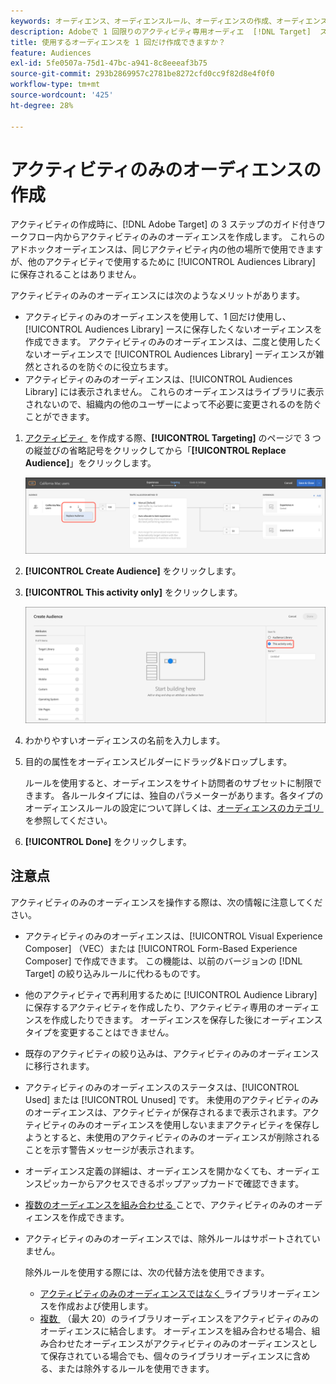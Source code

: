 ```yaml
---
keywords: オーディエンス、オーディエンスルール、オーディエンスの作成、オーディエンスの作成、アクティビティのみ、activity- only、アドホック
description: Adobeで 1 回限りのアクティビティ専用オーディエ  [!DNL Target]  スを作成する方法を説明します。
title: 使用するオーディエンスを 1 回だけ作成できますか？
feature: Audiences
exl-id: 5fe0507a-75d1-47bc-a941-8c8eeeaf3b75
source-git-commit: 293b2869957c2781be8272cfd0cc9f82d8e4f0f0
workflow-type: tm+mt
source-wordcount: '425'
ht-degree: 28%

---
```


# アクティビティのみのオーディエンスの作成

アクティビティの作成時に、[!DNL Adobe Target] の 3 ステップのガイド付きワークフロー内からアクティビティのみのオーディエンスを作成します。 これらのアドホックオーディエンスは、同じアクティビティ内の他の場所で使用できますが、他のアクティビティで使用するために [!UICONTROL Audiences Library] に保存されることはありません。

アクティビティのみのオーディエンスには次のようなメリットがあります。

* アクティビティのみのオーディエンスを使用して、1 回だけ使用し、[!UICONTROL Audiences Library] ースに保存したくないオーディエンスを作成できます。 アクティビティのみのオーディエンスは、二度と使用したくないオーディエンスで [!UICONTROL Audiences Library] ーディエンスが雑然とされるのを防ぐのに役立ちます。
* アクティビティのみのオーディエンスは、[!UICONTROL Audiences Library] には表示されません。 これらのオーディエンスはライブラリに表示されないので、組織内の他のユーザーによって不必要に変更されるのを防ぐことができます。

1. [&#x200B; アクティビティ &#x200B;](/help/main/c-activities/activities.md#concept_D317A95A1AB54674BA7AB65C7985BA03) を作成する際、**[!UICONTROL Targeting]** のページで 3 つの縦並びの省略記号をクリックしてから「**[!UICONTROL Replace Audience]**」をクリックします。

   ![ステップの結果](assets/edit_audience.png)

1. **[!UICONTROL Create Audience]** をクリックします。

1. **[!UICONTROL This activity only]** をクリックします。

   ![activity-only-aud 画像 &#x200B;](assets/activity-only-aud.png)

1. わかりやすいオーディエンスの名前を入力します。
1. 目的の属性をオーディエンスビルダーにドラッグ&amp;ドロップします。

   ルールを使用すると、オーディエンスをサイト訪問者のサブセットに制限できます。 各ルールタイプには、独自のパラメーターがあります。各タイプのオーディエンスルールの設定について詳しくは、[&#x200B; オーディエンスのカテゴリ &#x200B;](/help/main/c-target/c-audiences/c-target-rules/target-rules.md#concept_E3A77E42F1644503A829B5107B20880D) を参照してください。

1. **[!UICONTROL Done]** をクリックします。

## 注意点

アクティビティのみのオーディエンスを操作する際は、次の情報に注意してください。

* アクティビティのみのオーディエンスは、[!UICONTROL Visual Experience Composer] （VEC）または [!UICONTROL Form-Based Experience Composer] で作成できます。 この機能は、以前のバージョンの [!DNL Target] の絞り込みルールに代わるものです。
* 他のアクティビティで再利用するために [!UICONTROL Audience Library] に保存するアクティビティを作成したり、アクティビティ専用のオーディエンスを作成したりできます。 オーディエンスを保存した後にオーディエンスタイプを変更することはできません。
* 既存のアクティビティの絞り込みは、アクティビティのみのオーディエンスに移行されます。
* アクティビティのみのオーディエンスのステータスは、[!UICONTROL Used] または [!UICONTROL Unused] です。 未使用のアクティビティのみのオーディエンスは、アクティビティが保存されるまで表示されます。アクティビティのみのオーディエンスを使用しないままアクティビティを保存しようとすると、未使用のアクティビティのみのオーディエンスが削除されることを示す警告メッセージが表示されます。
* オーディエンス定義の詳細は、オーディエンスを開かなくても、オーディエンスピッカーからアクセスできるポップアップカードで確認できます。
* [&#x200B; 複数のオーディエンスを組み合わせる &#x200B;](/help/main/c-target/combining-multiple-audiences.md#concept_A7386F1EA4394BD2AB72399C225981E5) ことで、アクティビティのみのオーディエンスを作成できます。
* アクティビティのみのオーディエンスでは、除外ルールはサポートされていません。

  除外ルールを使用する際には、次の代替方法を使用できます。

   * [&#x200B; アクティビティのみのオーディエンスではなく &#x200B;](/help/main/c-target/c-audiences/create-audience.md) ライブラリオーディエンスを作成および使用します。
   * [&#x200B; 複数 &#x200B;](/help/main/c-target/combining-multiple-audiences.md#concept_A7386F1EA4394BD2AB72399C225981E5) （最大 20）のライブラリオーディエンスをアクティビティのみのオーディエンスに結合します。 オーディエンスを組み合わせる場合、組み合わせたオーディエンスがアクティビティのみのオーディエンスとして保存されている場合でも、個々のライブラリオーディエンスに含める、または除外するルールを使用できます。
